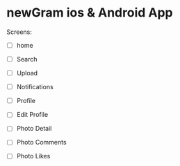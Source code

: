 # newGram ios & Android App

Screens:

-[ ] home

-[ ] Search

-[ ] Upload

-[ ] Notifications

-[ ] Profile

-[ ] Edit Profile

-[ ] Photo Detail

-[ ] Photo Comments

-[ ] Photo Likes

